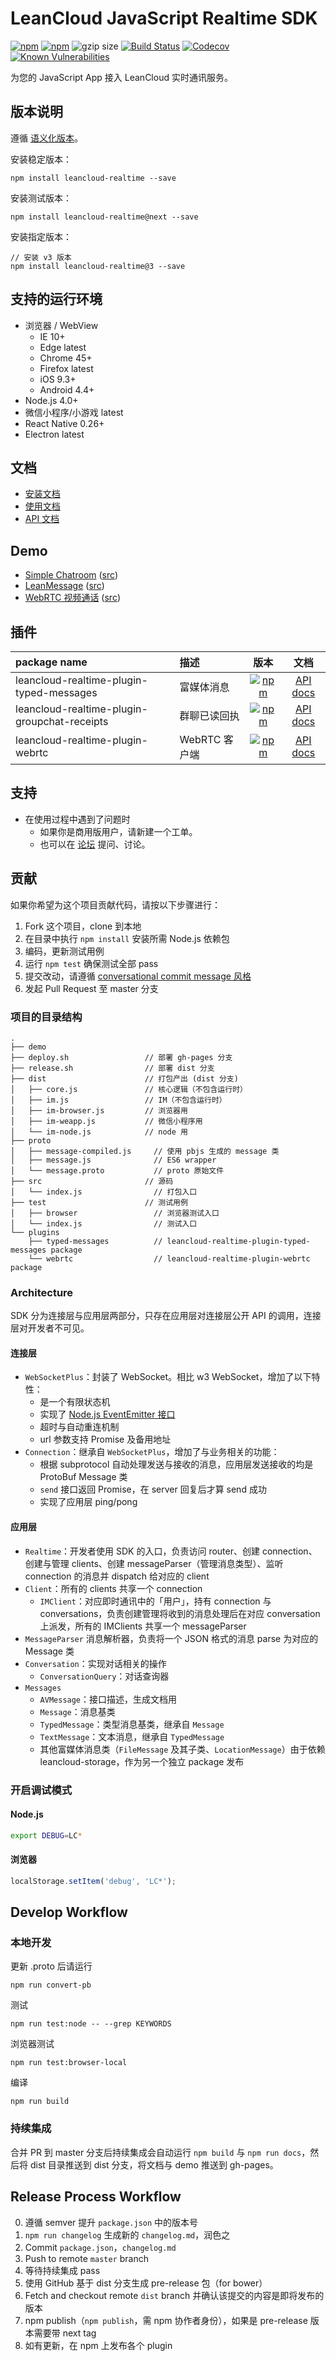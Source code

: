 # LeanCloud JavaScript Realtime SDK

[![npm](https://img.shields.io/npm/v/leancloud-realtime.svg?style=flat-square)](https://www.npmjs.com/package/leancloud-realtime)
[![npm](https://img.shields.io/npm/v/leancloud-realtime/next.svg?style=flat-square)](https://www.npmjs.com/package/leancloud-realtime)
![gzip size](https://img.badgesize.io/leancloud/js-realtime-sdk/next-dist/dist/im-browser.min.js.svg?compression=gzip&style=flat-square)
[![Build Status](https://img.shields.io/travis/leancloud/js-realtime-sdk.svg?style=flat-square)](https://travis-ci.org/leancloud/js-realtime-sdk)
[![Codecov](https://img.shields.io/codecov/c/github/leancloud/js-realtime-sdk.svg?style=flat-square)](https://codecov.io/github/leancloud/js-realtime-sdk)
[![Known Vulnerabilities](https://snyk.io/test/github/leancloud/js-realtime-sdk/badge.svg?style=flat-square)](https://snyk.io/test/github/leancloud/js-realtime-sdk)

为您的 JavaScript App 接入 LeanCloud 实时通讯服务。

## 版本说明

遵循 [语义化版本](http://semver.org/lang/zh-CN/)。

安装稳定版本：

```
npm install leancloud-realtime --save
```

安装测试版本：

```
npm install leancloud-realtime@next --save
```

安装指定版本：

```
// 安装 v3 版本
npm install leancloud-realtime@3 --save
```

## 支持的运行环境

- 浏览器 / WebView
  - IE 10+
  - Edge latest
  - Chrome 45+
  - Firefox latest
  - iOS 9.3+
  - Android 4.4+
- Node.js 4.0+
- 微信小程序/小游戏 latest
- React Native 0.26+
- Electron latest

## 文档

- [安装文档](https://leancloud.cn/docs/sdk_setup-js.html)
- [使用文档](https://leancloud.cn/docs/realtime_v2.html)
- [API 文档](https://leancloud.github.io/js-realtime-sdk/docs/)

## Demo

- [Simple Chatroom](https://leancloud.github.io/js-realtime-sdk/demo/simple-chatroom/) ([src](https://github.com/leancloud/js-realtime-sdk/tree/master/demo/simple-chatroom))
- [LeanMessage](https://leancloud.github.io/leanmessage-demo) ([src](https://github.com/leancloud/leanmessage-demo))
- [WebRTC 视频通话](https://leancloud.github.io/js-realtime-sdk/demo/webrtc/) ([src](https://github.com/leancloud/js-realtime-sdk/tree/master/demo/webrtc))

## 插件

| package name                                 | 描述          |                                                                                         版本                                                                                          |                                           文档                                           |
| :------------------------------------------- | :------------ | :-----------------------------------------------------------------------------------------------------------------------------------------------------------------------------------: | :--------------------------------------------------------------------------------------: |
| leancloud-realtime-plugin-typed-messages     | 富媒体消息    |     [![npm](https://img.shields.io/npm/v/leancloud-realtime-plugin-typed-messages.svg?style=flat-square)](https://www.npmjs.com/package/leancloud-realtime-plugin-typed-messages)     |   [API docs](https://leancloud.github.io/js-realtime-sdk/plugins/typed-messages/docs/)   |
| leancloud-realtime-plugin-groupchat-receipts | 群聊已读回执  | [![npm](https://img.shields.io/npm/v/leancloud-realtime-plugin-groupchat-receipts.svg?style=flat-square)](https://www.npmjs.com/package/leancloud-realtime-plugin-groupchat-receipts) | [API docs](https://leancloud.github.io/js-realtime-sdk/plugins/groupchat-receipts/docs/) |
| leancloud-realtime-plugin-webrtc             | WebRTC 客户端 |             [![npm](https://img.shields.io/npm/v/leancloud-realtime-plugin-webrtc.svg?style=flat-square)](https://www.npmjs.com/package/leancloud-realtime-plugin-webrtc)             |       [API docs](https://leancloud.github.io/js-realtime-sdk/plugins/webrtc/docs/)       |

## 支持

- 在使用过程中遇到了问题时
  - 如果你是商用版用户，请新建一个工单。
  - 也可以在 [论坛](https://forum.leancloud.cn/) 提问、讨论。

## 贡献

如果你希望为这个项目贡献代码，请按以下步骤进行：

1.  Fork 这个项目，clone 到本地
1.  在目录中执行 `npm install` 安装所需 Node.js 依赖包
1.  编码，更新测试用例
1.  运行 `npm test` 确保测试全部 pass
1.  提交改动，请遵循 [conversational commit message 风格](http://www.ruanyifeng.com/blog/2016/01/commit_message_change_log.html)
1.  发起 Pull Request 至 master 分支

### 项目的目录结构

```
.
├── demo
├── deploy.sh                 // 部署 gh-pages 分支
├── release.sh                // 部署 dist 分支
├── dist                      // 打包产出 (dist 分支)
│   ├── core.js               // 核心逻辑（不包含运行时）
│   ├── im.js                 // IM（不包含运行时）
│   ├── im-browser.js         // 浏览器用
│   ├── im-weapp.js           // 微信小程序用
│   └── im-node.js            // node 用
├── proto
│   ├── message-compiled.js     // 使用 pbjs 生成的 message 类
│   ├── message.js              // ES6 wrapper
│   └── message.proto           // proto 原始文件
├── src                       // 源码
│   └── index.js                // 打包入口
├── test                      // 测试用例
│   ├── browser                 // 浏览器测试入口
│   └── index.js                // 测试入口
└── plugins
    ├── typed-messages          // leancloud-realtime-plugin-typed-messages package
    └── webrtc                  // leancloud-realtime-plugin-webrtc package
```

### Architecture

SDK 分为连接层与应用层两部分，只存在应用层对连接层公开 API 的调用，连接层对开发者不可见。

#### 连接层

- `WebSocketPlus`：封装了 WebSocket。相比 w3 WebSocket，增加了以下特性：
  - 是一个有限状态机
  - 实现了 [Node.js EventEmitter 接口](https://nodejs.org/api/events.html)
  - 超时与自动重连机制
  - url 参数支持 Promise 及备用地址
- `Connection`：继承自 `WebSocketPlus`，增加了与业务相关的功能：
  - 根据 subprotocol 自动处理发送与接收的消息，应用层发送接收的均是 ProtoBuf Message 类
  - `send` 接口返回 Promise，在 server 回复后才算 send 成功
  - 实现了应用层 ping/pong

#### 应用层

- `Realtime`：开发者使用 SDK 的入口，负责访问 router、创建 connection、创建与管理 clients、创建 messageParser（管理消息类型）、监听 connection 的消息并 dispatch 给对应的 client
- `Client`：所有的 clients 共享一个 connection
  - `IMClient`：对应即时通讯中的「用户」，持有 connection 与 conversations，负责创建管理将收到的消息处理后在对应 conversation 上派发，所有的 IMClients 共享一个 messageParser
- `MessageParser` 消息解析器，负责将一个 JSON 格式的消息 parse 为对应的 Message 类
- `Conversation`：实现对话相关的操作
  - `ConversationQuery`：对话查询器
- `Messages`
  - `AVMessage`：接口描述，生成文档用
  - `Message`：消息基类
  - `TypedMessage`：类型消息基类，继承自 `Message`
  - `TextMessage`：文本消息，继承自 `TypedMessage`
  - 其他富媒体消息类（`FileMessage` 及其子类、`LocationMessage`）由于依赖 leancloud-storage，作为另一个独立 package 发布

### 开启调试模式

#### Node.js

```bash
export DEBUG=LC*
```

#### 浏览器

```javascript
localStorage.setItem('debug', 'LC*');
```

## Develop Workflow

### 本地开发

更新 .proto 后请运行

```
npm run convert-pb
```

测试

```
npm run test:node -- --grep KEYWORDS
```

浏览器测试

```
npm run test:browser-local
```

编译

```
npm run build
```

### 持续集成

合并 PR 到 master 分支后持续集成会自动运行 `npm build` 与 `npm run docs`，然后将 dist 目录推送到 dist 分支，将文档与 demo 推送到 gh-pages。

## Release Process Workflow

0.  遵循 semver 提升 `package.json` 中的版本号
1.  `npm run changelog` 生成新的 `changelog.md`，润色之
1.  Commit `package.json`，`changelog.md`
1.  Push to remote `master` branch
1.  等待持续集成 pass
1.  使用 GitHub 基于 dist 分支生成 pre-release 包（for bower）
1.  Fetch and checkout remote `dist` branch 并确认该提交的内容是即将发布的版本
1.  npm publish（`npm publish`，需 npm 协作者身份），如果是 pre-release 版本需要带 next tag
1.  如有更新，在 npm 上发布各个 plugin
